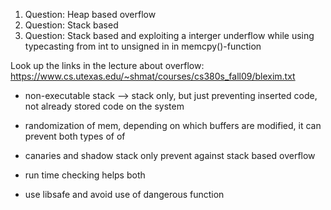 1. Question: Heap based overflow
2. Question: Stack based
3. Question: Stack based and exploiting a interger underflow while using typecasting from int to unsigned in in memcpy()-function

Look up the links in the lecture about overflow:
https://www.cs.utexas.edu/~shmat/courses/cs380s_fall09/blexim.txt

- non-executable stack --> stack only, but just preventing inserted code, not already stored code on the system
- randomization of mem, depending on which buffers are modified, it can prevent both types of of

- canaries and shadow stack only prevent against stack based overflow
- run time checking helps both
- use libsafe and avoid use of dangerous function

